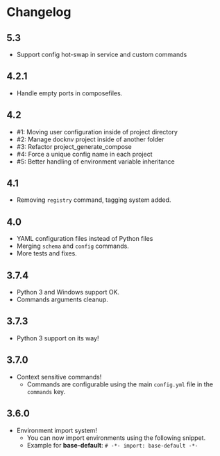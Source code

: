 # Changelog

## 5.3

- Support config hot-swap in service and custom commands

## 4.2.1

- Handle empty ports in composefiles.

## 4.2

- #1: Moving user configuration inside of project directory
- #2: Manage docknv project inside of another folder
- #3: Refactor project_generate_compose
- #4: Force a unique config name in each project
- #5: Better handling of environment variable inheritance

## 4.1

- Removing `registry` command, tagging system added.

## 4.0

- YAML configuration files instead of Python files
- Merging `schema` and `config` commands.
- More tests and fixes.

## 3.7.4

- Python 3 and Windows support OK.
- Commands arguments cleanup.

## 3.7.3

- Python 3 support on its way!

## 3.7.0

- Context sensitive commands!
  - Commands are configurable using the main `config.yml` file in the `commands` key.

## 3.6.0

- Environment import system!
  - You can now import environments using the following snippet.
  - Example for **base-default**: `# -*- import: base-default -*-`
